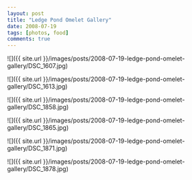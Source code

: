 ```yaml
---
layout: post
title: "Ledge Pond Omelet Gallery"
date: 2008-07-19
tags: [photos, food]
comments: true
---
```

![]({{ site.url }}/images/posts/2008-07-19-ledge-pond-omelet-gallery/DSC_1607.jpg)

![]({{ site.url }}/images/posts/2008-07-19-ledge-pond-omelet-gallery/DSC_1613.jpg)

![]({{ site.url }}/images/posts/2008-07-19-ledge-pond-omelet-gallery/DSC_1858.jpg)

![]({{ site.url }}/images/posts/2008-07-19-ledge-pond-omelet-gallery/DSC_1865.jpg)

![]({{ site.url }}/images/posts/2008-07-19-ledge-pond-omelet-gallery/DSC_1871.jpg)

![]({{ site.url }}/images/posts/2008-07-19-ledge-pond-omelet-gallery/DSC_1878.jpg)

